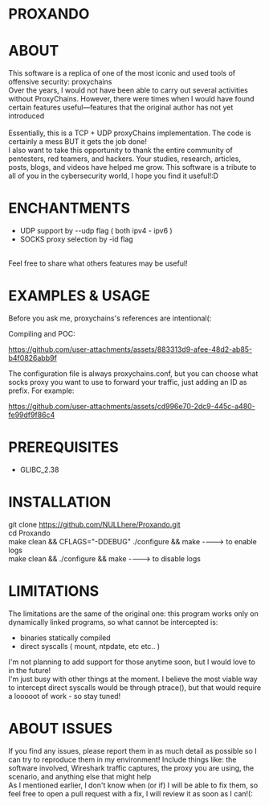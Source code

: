 # PROXANDO



# ABOUT


This software is a replica of one of the most iconic and used tools of offensive security: proxychains<br>
Over the years, I would not have been able to carry out several activities without ProxyChains. However, there were times when I would have found certain features useful—features that the original author has not yet introduced
<br>
<br>
Essentially, this is a TCP + UDP proxyChains implementation. The code is certainly a mess BUT it gets the job done! <br>
I also want to take this opportunity to thank the entire community of pentesters, red teamers, and hackers. Your studies, research, articles, posts, blogs, and videos have helped me grow. This software is a tribute to all of you in the cybersecurity world, I hope you find it useful!:D<br>

# ENCHANTMENTS

- UDP support by --udp flag ( both ipv4 - ipv6 )<br>
- SOCKS proxy selection by -id flag<br>
<br>
Feel free to share what others features may be useful!<br>




# EXAMPLES & USAGE

Before you ask me, proxychains's references are intentional(:<br>



Compiling and POC:

https://github.com/user-attachments/assets/883313d9-afee-48d2-ab85-b4f0826abb9f




The configuration file is always proxychains.conf, but you can choose what socks proxy you want to use to forward your traffic, just adding an ID as prefix. For example:


https://github.com/user-attachments/assets/cd996e70-2dc9-445c-a480-fe99df9f86c4







# PREREQUISITES

- GLIBC_2.38<br>



# INSTALLATION

git clone https://github.com/NULLhere/Proxando.git<br>
cd Proxando<br>
make clean && CFLAGS="-DDEBUG" ./configure && make ----> to enable logs <br>
make clean && ./configure && make		               ----> to disable logs<br>


# LIMITATIONS

The limitations are the same of the original one: this program works only on dynamically linked programs, so what cannot be intercepted is:
- binaries statically compiled
- direct syscalls ( mount, ntpdate, etc etc.. )

I'm not planning to add support for those anytime soon, but I would love to in the future!<br>
I'm just busy with other things at the moment. I believe the most viable way to intercept direct syscalls would be through ptrace(), but that would require a looooot of work - so stay tuned!<br>



# ABOUT ISSUES

If you find any issues, please report them in as much detail as possible so I can try to reproduce them in my environment! Include things like: the software involved, Wireshark traffic captures, the proxy you are using, the scenario, and anything else that might help <br>
As I mentioned earlier, I don't know when (or if) I will be able to fix them, so feel free to open a pull request with a fix, I will review it as soon as I can!(:<br>
